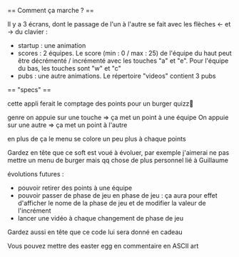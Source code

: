 == Comment ça marche ? ==

Il y a 3 écrans, dont le passage de l'un à l'autre se fait avec les flèches &larr; et &rarr; du clavier :
* startup : une animation
* scores : 2 équipes. Le score (min : 0 / max : 25) de l'équipe du haut peut être décrémenté / incrémenté avec les touches "a" et "e". Pour l'équipe du bas, les touches sont "w" et "c"
* pubs : une autre animations. Le répertoire "videos" contient 3 pubs



== "specs" ==

cette appli ferait le comptage des points pour un burger quizz

genre on appuie sur une touche => ça met un point à une équipe
On appuie sur une autre => ça met un point à l'autre

en plus de ça le menu se colore un peu plus à chaque points

Gardez en tête que ce soft est voué à évoluer, par exemple j'aimerai ne pas mettre un menu de burger mais qq chose de plus personnel lié à Guillaume

évolutions futures : 
 - pouvoir retirer des points à une équipe
 - pouvoir passer de phase de jeu en phase de jeu : ça aura pour effet d'afficher le nome de la phase de jeu et de modifier la valeur de l'incrément
 - lancer une vidéo à chaque changement de phase de jeu

 Gardez aussi en tête que ce code lui sera donné en cadeau

 Vous pouvez mettre des easter egg en commentaire en ASCII art
